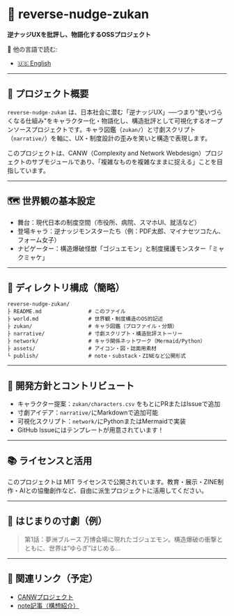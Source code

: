 # 🧠 reverse-nudge-zukan

**逆ナッジUXを批評し、物語化するOSSプロジェクト**

📘 他の言語で読む:

- [🇺🇸 English](./README.md)

---

## 🎯 プロジェクト概要

`reverse-nudge-zukan` は、日本社会に潜む「逆ナッジUX」──つまり"使いづらくなる仕組み"をキャラクター化・物語化し、構造批評として可視化するオープンソースプロジェクトです。キャラ図鑑（`zukan/`）と寸劇スクリプト（`narrative/`）を軸に、UX・制度設計の歪みを笑いと構造で表現します。

このプロジェクトは、CANW（Complexity and Network Webdesign）プロジェクトのサブモジュールであり、「複雑なものを複雑なままに捉える」ことを目指しています。



---

## 🗺 世界観の基本設定

* 舞台：現代日本の制度空間（市役所、病院、スマホUI、就活など）
* 登場キャラ：逆ナッジモンスターたち（例：PDF太郎、マイナセツコたん、フォーム女子）
* ナビゲーター：構造爆破怪獣「ゴジュエモン」と制度擁護モンスター「ミャクミャケ」

---

## 🧩 ディレクトリ構成（簡略）

```
reverse-nudge-zukan/
├ README.md               # このファイル
├ world.md                # 世界観・制度構造のOS的記述
├ zukan/                  # キャラ図鑑（プロファイル・分類）
├ narrative/              # 寸劇スクリプト・構造批評ストーリー
├ network/                # キャラ関係ネットワーク（Mermaid/Python）
├ assets/                 # アイコン・図・誌面用素材
└ publish/                # note・substack・ZINEなど公開形式
```

---

## 🔁 開発方針とコントリビュート

* キャラクター提案：`zukan/characters.csv` をもとにPRまたはIssueで追加
* 寸劇アイデア：`narrative/`にMarkdownで追加可能
* 可視化スクリプト：`network/`にPythonまたはMermaidで実装
* GitHub Issueにはテンプレートが用意されています！

---

## 📚 ライセンスと活用

このプロジェクトは MIT ライセンスで公開されています。教育・展示・ZINE制作・AIとの協働創作など、自由に派生プロジェクトに活用してください。

---

## 🐣 はじまりの寸劇（例）

> 第1話：夢洲ブルース
> 万博会場に現れたゴジュエモン。構造爆破の衝撃とともに、世界は“ゆらぎ”はじめる…

---

## 🔗 関連リンク（予定）

* [CANWプロジェクト](https://github.com/satoshi-create/complexity-and-network-webde)
* [note記事（構想紹介）](https://note.com/enjoy_emakimono)
